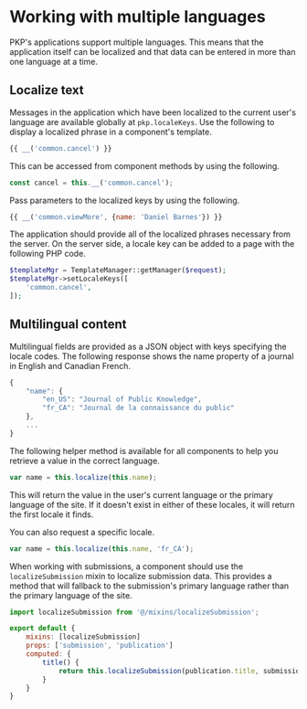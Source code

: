 # Working with multiple languages

PKP's applications support multiple languages. This means that the application itself can be localized and that data can be entered in more than one language at a time.

## Localize text

Messages in the application which have been localized to the current user's language are available globally at `pkp.localeKeys`. Use the following to display a localized phrase in a component's template.

```js
{{ __('common.cancel') }}
```

This can be accessed from component methods by using the following.

```js
const cancel = this.__('common.cancel');
```

Pass parameters to the localized keys by using the following.

```js
{{ __('common.viewMore', {name: 'Daniel Barnes'}) }}
```

The application should provide all of the localized phrases necessary from the server. On the server side, a locale key can be added to a page with the following PHP code.

```php
$templateMgr = TemplateManager::getManager($request);
$templateMgr->setLocaleKeys([
	'common.cancel',
]);
```

## Multilingual content

Multilingual fields are provided as a JSON object with keys specifying the locale codes. The following response shows the name property of a journal in English and Canadian French.

```js
{
	"name": {
		"en_US": "Journal of Public Knowledge",
		"fr_CA": "Journal de la connaissance du public"
	},
	...
}
```

The following helper method is available for all components to help you retrieve a value in the correct language.

```js
var name = this.localize(this.name);
```

This will return the value in the user's current language or the primary language of the site. If it doesn't exist in either of these locales, it will return the first locale it finds.

You can also request a specific locale.

```js
var name = this.localize(this.name, 'fr_CA');
```

When working with submissions, a component should use the `localizeSubmission` mixin to localize submission data. This provides a method that will fallback to the submission's primary language rather than the primary language of the site.

```js
import localizeSubmission from '@/mixins/localizeSubmission';

export default {
	mixins: [localizeSubmission]
	props: ['submission', 'publication']
	computed: {
		title() {
			return this.localizeSubmission(publication.title, submission.locale);
		}
	}
}
```
